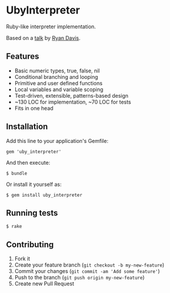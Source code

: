 # UbyInterpreter

Ruby-like interpreter implementation.

Based on a [talk](https://www.youtube.com/watch?v=r1JMxJ06I98) by [Ryan Davis](https://github.com/zenspider).

## Features

* Basic numeric types, true, false, nil
* Conditional branching and looping
* Primitive and user defined functions
* Local variables and variable scoping
* Test-driven, extensible, patterns-based design
* ~130 LOC for implementation, ~70 LOC for tests
* Fits in one head

## Installation

Add this line to your application's Gemfile:

    gem 'uby_interpreter'

And then execute:

    $ bundle

Or install it yourself as:

    $ gem install uby_interpreter

## Running tests

    $ rake

## Contributing

1. Fork it
2. Create your feature branch (`git checkout -b my-new-feature`)
3. Commit your changes (`git commit -am 'Add some feature'`)
4. Push to the branch (`git push origin my-new-feature`)
5. Create new Pull Request
